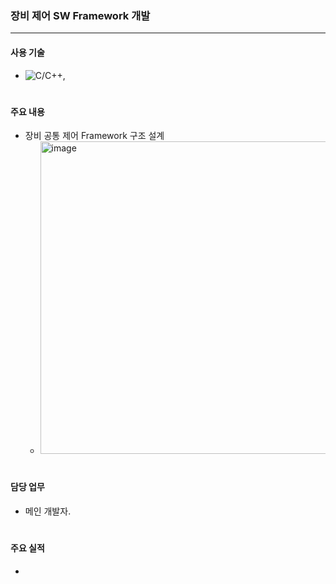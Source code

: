### 장비 제어 SW Framework 개발
---
#### 사용 기술
* ![C/C++](https://img.shields.io/badge/C++-brown.svg?style=flat&logo=cplusplus&logoColor=white),
#

#### 주요 내용
* 장비 공통 제어 Framework 구조 설계
  * <img width="500" alt="image" src="https://github.com/japgo/japgo/assets/4969208/6f8bc180-dba2-4dc2-9ef7-026cc1e2dc29">

#

#### 담당 업무
* 메인 개발자.
#

#### 주요 실적
* 
#

